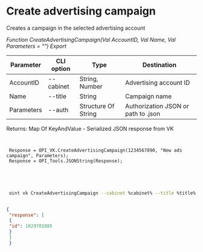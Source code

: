 ﻿---
sidebar_position: 1
---

# Create advertising campaign
 Creates a campaign in the selected advertising account


*Function CreateAdvertisingCampaign(Val AccountID, Val Name, Val Parameters = "") Export*

 | Parameter | CLI option | Type | Destination |
 |-|-|-|-|
 | AccountID | --cabinet | String, Number | Advertising account ID |
 | Name | --title | String | Campaign name |
 | Parameters | --auth | Structure Of String | Authorization JSON or path to .json |

 
 Returns: Map Of KeyAndValue - Serialized JSON response from VK

```bsl title="Code example"
	
 
 Response = OPI_VK.CreateAdvertisingCampaign(1234567890, "New ads campaign", Parameters);
 Response = OPI_Tools.JSONString(Response);
 
 
	
```

```sh title="CLI command example"
 
 oint vk CreateAdvertisingCampaign --cabinet %cabinet% --title %title% --auth %auth%


```


```json title="Result"

{
 "response": [
 {
 "id": 1029701085
 }
 ]
 }

```
